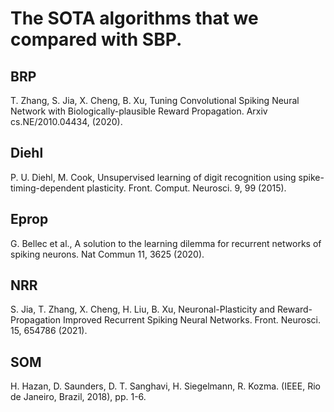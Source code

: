 # The SOTA algorithms that we compared with SBP.
## BRP

T. Zhang, S. Jia, X. Cheng, B. Xu, Tuning Convolutional Spiking Neural Network with Biologically-plausible Reward Propagation. Arxiv cs.NE/2010.04434,  (2020).

## Diehl

P. U. Diehl, M. Cook, Unsupervised learning of digit recognition using spike-timing-dependent plasticity. Front. Comput. Neurosci. 9, 99 (2015).

## Eprop

G. Bellec et al., A solution to the learning dilemma for recurrent networks of spiking neurons. Nat Commun 11, 3625 (2020).

## NRR

S. Jia, T. Zhang, X. Cheng, H. Liu, B. Xu, Neuronal-Plasticity and Reward-Propagation Improved Recurrent Spiking Neural Networks. Front. Neurosci. 15, 654786 (2021).

## SOM

H. Hazan, D. Saunders, D. T. Sanghavi, H. Siegelmann, R. Kozma. (IEEE, Rio de Janeiro, Brazil, 2018), pp. 1-6.

